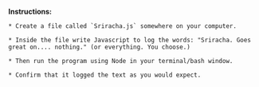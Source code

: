  **Instructions:**

	* Create a file called `Sriracha.js` somewhere on your computer.

	* Inside the file write Javascript to log the words: "Sriracha. Goes great on.... nothing." (or everything. You choose.)

	* Then run the program using Node in your terminal/bash window.

	* Confirm that it logged the text as you would expect.
